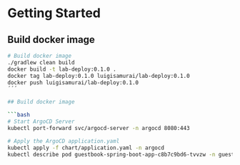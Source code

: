 # Getting Started

## Build docker image

```bash
# Build docker image
./gradlew clean build
docker build -t lab-deploy:0.1.0 .
docker tag lab-deploy:0.1.0 luigisamurai/lab-deploy:0.1.0
docker push luigisamurai/lab-deploy:0.1.0
´´´

## Build docker image

```bash
# Start ArgoCD Server
kubectl port-forward svc/argocd-server -n argocd 8080:443

# Apply the ArgoCD application.yaml
kubectl apply -f chart/application.yaml -n argocd
kubectl describe pod guestbook-spring-boot-app-c8b7c9bd6-tvvzw -n guestbook
```